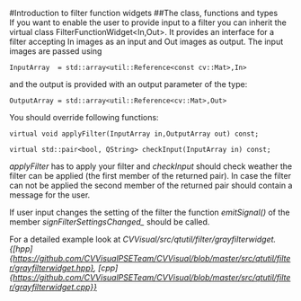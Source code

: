 #Introduction to filter function widgets
##The class, functions and types  
If you want to enable the user to provide input to a filter you can inherit the virtual class FilterFunctionWidget<In,Out>.
It provides an interface for a filter accepting In images as an input and Out images as output.
The input images are passed using

	InputArray  = std::array<util::Reference<const cv::Mat>,In>
and the output is provided with an output parameter of the type:

	OutputArray = std::array<util::Reference<cv::Mat>,Out>

You should override following functions:

	virtual void applyFilter(InputArray in,OutputArray out) const;
	
	virtual std::pair<bool, QString> checkInput(InputArray in) const;

_applyFilter_ has to apply your filter and _checkInput_ should check weather the filter can be applied (the first member of the returned pair).
In case the filter can not be applied the second member of the returned pair should contain a message for the user.

If user input changes the setting of the filter the function _emitSignal()_ of the member _signFilterSettingsChanged\__ should be called.

For a detailed example look at _CVVisual/src/qtutil/filter/grayfilterwidget.{[hpp]{https://github.com/CVVisualPSETeam/CVVisual/blob/master/src/qtutil/filter/grayfilterwidget.hpp}, [cpp]{https://github.com/CVVisualPSETeam/CVVisual/blob/master/src/qtutil/filter/grayfilterwidget.cpp}}_
